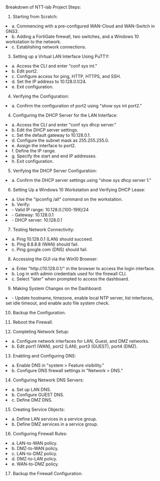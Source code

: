 Breakdown of NTT-lab Project Steps:

1. Starting from Scratch:
<li>a. Commencing with a pre-configured WAN-Cloud and WAN-Switch in GNS3.</li>
<li>b. Adding a FortiGate firewall, two switches, and a Windows 10 workstation to the network.</li>
<li>c. Establishing network connections.</li>

3. Setting up a Virtual LAN Interface Using PuTTY:
<li>a. Access the CLI and enter "conf sys int."</li>
<li>b. Edit port2.</li>
<li> c. Configure access for ping, HTTP, HTTPS, and SSH.</li>
<li> d. Set the IP address to 10.128.0.1/24.</li>
<li> e. Exit configuration.</li>

4. Verifying the Configuration:
  <li> a. Confirm the configuration of port2 using "show sys int port2."</li>

4. Configuring the DHCP Server for the LAN Interface:
<li> a. Access the CLI and enter "conf sys dhcp server."</li>
<li>  b. Edit the DHCP server settings.</li>
<li>  c. Set the default gateway to 10.128.0.1.</li>
<li>  d. Configure the subnet mask as 255.255.255.0.</li>
<li>  e. Assign the interface to port2.</li>
<li> f. Define the IP range.</li>
<li>  g. Specify the start and end IP addresses.</li>
 <li>  h. Exit configuration.</li>

5. Verifying the DHCP Server Configuration:
<li> a. Confirm the DHCP server settings using "show sys dhcp server 1."</li>

6. Setting Up a Windows 10 Workstation and Verifying DHCP Lease:
<li> a. Use the "ipconfig /all" command on the workstation.</li>
<li>b. Verify:</li>
<li> - Valid IP range: 10.128.0.[100-199]/24</li>
<li> - Gateway: 10.128.0.1</li>
<li> - DHCP server: 10.128.0.1</li>

7. Testing Network Connectivity:
<li> a. Ping 10.128.0.1 (LAN) should succeed.</li>
<li> b. Ping 8.8.8.8 (WAN) should fail.</li>
<li>c. Ping google.com (DNS) should fail.</li>

8. Accessing the GUI via the Win10 Browser:
<li>a. Enter "http://10.128.0.1/" in the browser to access the login interface.</li>
<li>b. Log in with admin credentials used for the firewall CLI.</li>
<li>c. Select "later" when prompted to access the dashboard.</li>

9. Making System Changes on the Dashboard:
 <li>- Update hostname, timezone, enable local NTP server, list interfaces, set idle timeout, and enable auto file system check.</li>

10. Backup the Configuration.

11. Reboot the Firewall.

12. Completing Network Setup:
 <li>a. Configure network interfaces for LAN, Guest, and DMZ networks.</li>
 <li>b. Edit port1 (WAN), port2 (LAN), port3 (GUEST), port4 (DMZ).</li>

13. Enabling and Configuring DNS:
 <li>a. Enable DNS in "system > Feature visibility."</li>
 <li>b. Configure DNS firewall settings in "Network > DNS."</li>

14. Configuring Network DNS Servers:
<li>a. Set up LAN DNS.</li>
<li>b. Configure GUEST DNS.</li>
<li>c. Define DMZ DNS.</li>

15. Creating Service Objects:
<li>a. Define LAN services in a service group.</li>
<li>b. Define DMZ services in a service group.</li>

16. Configuring Firewall Rules:
<li>   a. LAN-to-WAN policy.</li>
<li>   b. DMZ-to-WAN policy.</li>
<li>   c. LAN-to-DMZ policy.</li>
<li> d. DMZ-to-LAN policy.</li>
<li> e. WAN-to-DMZ policy.</li>

17. Backup the Firewall Configuration.
